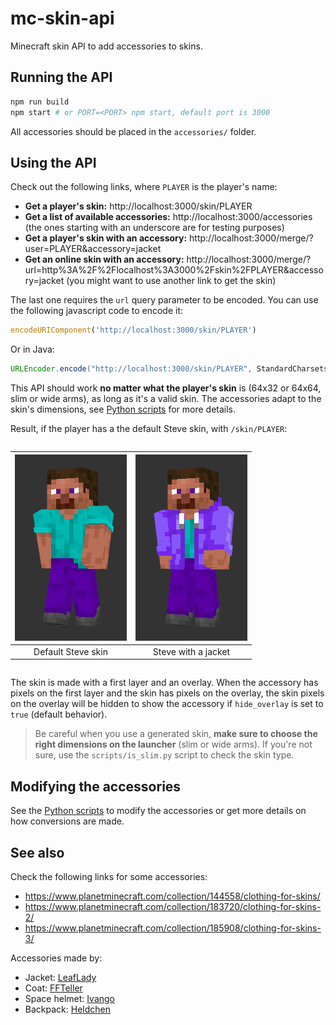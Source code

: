 # mc-skin-api

Minecraft skin API to add accessories to skins.


## Running the API

```bash
npm run build
npm start # or PORT=<PORT> npm start, default port is 3000
```

All accessories should be placed in the `accessories/` folder.

## Using the API

Check out the following links, where `PLAYER` is the player's name:
- **Get a player's skin:** http://localhost:3000/skin/PLAYER
- **Get a list of available accessories:** http://localhost:3000/accessories (the ones starting with an underscore are for testing purposes)
- **Get a player's skin with an accessory:** http://localhost:3000/merge/?user=PLAYER&accessory=jacket
- **Get an online skin with an accessory:** http://localhost:3000/merge/?url=http%3A%2F%2Flocalhost%3A3000%2Fskin%2FPLAYER&accessory=jacket (you might want to use another link to get the skin)

The last one requires the `url` query parameter to be encoded. You can use the following javascript code to encode it:
```js
encodeURIComponent('http://localhost:3000/skin/PLAYER')
```

Or in Java:
```java
URLEncoder.encode("http://localhost:3000/skin/PLAYER", StandardCharsets.UTF_8.toString());
```

This API should work **no matter what the player's skin** is (64x32 or 64x64, slim or wide arms), as long as it's a valid skin. The accessories adapt to the skin's dimensions, see [Python scripts](./scripts/README.md) for more details.

Result, if the player has a the default Steve skin, with `/skin/PLAYER`:

<div style="display: flex; justify-content: center;">

| ![](./images/steve.png) | ![](./images/steve_jacket.png) |
| :-: | :-: |
| Default Steve skin | Steve with a jacket |

</div>

The skin is made with a first layer and an overlay. When the accessory has pixels on the first layer and the skin has pixels on the overlay, the skin pixels on the overlay will be hidden to show the accessory if `hide_overlay` is set to `true` (default behavior).

> Be careful when you use a generated skin, **make sure to choose the right dimensions on the launcher** (slim or wide arms). If you're not sure, use the `scripts/is_slim.py` script to check the skin type.

## Modifying the accessories

See the [Python scripts](./scripts/README.md) to modify the accessories or get more details on how conversions are made.

## See also

Check the following links for some accessories:
- https://www.planetminecraft.com/collection/144558/clothing-for-skins/
- https://www.planetminecraft.com/collection/183720/clothing-for-skins-2/
- https://www.planetminecraft.com/collection/185908/clothing-for-skins-3/

Accessories made by:
- Jacket: [LeafLady](https://www.planetminecraft.com/skin/pink-jacket-5876328/)
- Coat: [FFTeller](https://www.planetminecraft.com/skin/blue-coat-massivelooks-ftu/)
- Space helmet: [Ivango](https://www.planetminecraft.com/skin/space-helmet-5508206/)
- Backpack: [Heldchen](https://www.planetminecraft.com/skin/backpack-base/)
